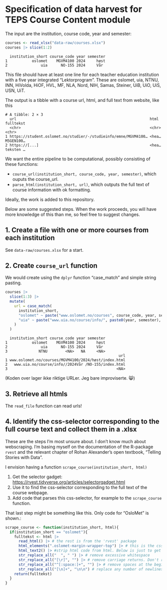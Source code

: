 # Specification of data harvest for TEPS Course Content module


The input are the institution, course code, year and semester:

``` r
courses <- read_xlsx("data-raw/courses.xlsx")
courses |> slice(1:2)
```

      institution_short course_code year semester
    1           oslomet    MGVM4100 2024     høst
    2               uia      NO-155 2024     Vår 

This file should have at least one line for each teacher education
institution with a five year integrated “Lektorprogram”. These are
oslomet, uia, NTNU, INN, HiVolda, HiOF, HVL, MF, NLA, Nord, NIH, Samas,
Steiner, UiB, UiO, UiS, USN, UiT.

The output is a tibble with a course url, html, and full text from
website, like this

    # A tibble: 2 × 3
      url                                                            html  fulltekst
      <chr>                                                          <chr> <chr>    
    1 https://student.oslomet.no/studier/-/studieinfo/emne/MGVM4100… <hea… M5GEN100…
    2 https://[...]                                                  <hea… teksten …

We want the entire pipeline to be computational, possibly consisting of
these functions:

-   `course_url(institution_short, course_code, year, semester)`, which
    ouputs the course_url.
-   `parse_html(institution_short, url)`, which outputs the full text of
    course information with ok formatting.

Ideally, the work is added to this repository.

Below are some suggested steps. When the work proceeds, you will have
more knowledge of this than me, so feel free to suggest changes.

## 1. Create a file with one or more courses from each institution

See `data-raw/courses.xlsx` for a start.

## 2. Create `course_url` function

We would create using the `dplyr` function “case_match” and simple
string pasting.

``` r
courses |> 
  slice(1:3) |> 
  mutate(
    url = case_match(
      institution_short,
      "oslomet" ~ paste("www.oslomet.no/courses", course_code, year, semester, "index.html", sep = "/"),
      "uia" ~ paste("www.uia.no/course/info/", paste0(year, semester), course_code, "index.html", sep = "/")
    )
  )
```

      institution_short course_code year semester
    1           oslomet    MGVM4100 2024     høst
    2               uia      NO-155 2024     Vår 
    3              NTNU        <NA>   NA     <NA>
                                                       url
    1 www.oslomet.no/courses/MGVM4100/2024/høst/index.html
    2   www.uia.no/course/info//2024Vår /NO-155/index.html
    3                                                 <NA>

(Koden over lager ikke riktige URLer. Jeg bare improviserte. 😸)

## 3. Retrieve all htmls

The `read_file` function can read urls!

## 4. Identify the css-selector corresponding to the full course text and collect them in a .xlsx

These are the steps I’m most unsure about. I don’t know much about
webscraping. I’m basing myself on the documentation of the R-package
`rvest` and the relevant chapter of Rohan Alexander’s open textbook,
“Telling Stories with Data”.

I envision having a function `scrape_course(institution_short, html)`

1.  Get the selector gadget:
    https://rvest.tidyverse.org/articles/selectorgadget.html
2.  Use it to find the css-selector corresponding to the full text of
    the course webpage.
3.  Add code that parses this css-selector, for example to the
    `scrape_course` function.

That last step might be something like this. Only code for “OsloMet” is
shown.:

``` r
scrape_course <- function(institution_short, html){
  if(institution_short == "oslomet"){
    fulltekst <- html |> 
      read_html() |> # the rest is from the 'rvest' package
      html_elements(".oslomet-margin-wrapper-top") |> # this is the css-selector on oslomet pages
      html_text2() |> #strip html code from html. Below is just to get nice formatting:
      str_replace_all("  ", " ") |> # remove excessive whitespace
      str_replace_all("[\r]", "") |> # remove carriage returns. Don't remember why I put it in brackets
      str_replace_all("^[:space:]+", "") |> # remove spaces at the beginning of lines
      str_replace_all("[\n]+", "\n\n") # replace any number of newlines with two newlines
    return(fulltekst)
  } 
}
```
